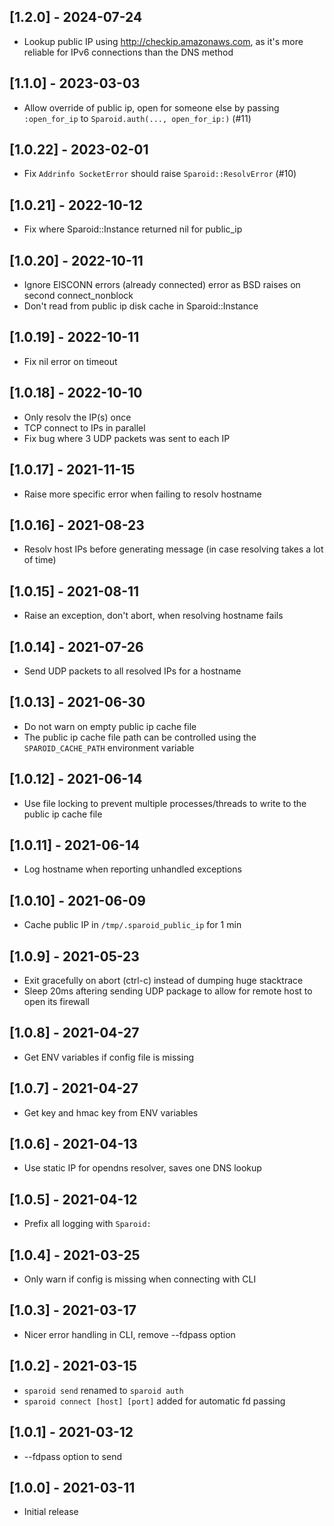 ## [1.2.0] - 2024-07-24

- Lookup public IP using http://checkip.amazonaws.com, as it's more reliable for IPv6 connections than the DNS method

## [1.1.0] - 2023-03-03

- Allow override of public ip, open for someone else by passing `:open_for_ip` to `Sparoid.auth(..., open_for_ip:)` (#11)

## [1.0.22] - 2023-02-01

- Fix `Addrinfo SocketError` should raise `Sparoid::ResolvError` (#10)

## [1.0.21] - 2022-10-12

- Fix where Sparoid::Instance returned nil for public_ip

## [1.0.20] - 2022-10-11

- Ignore EISCONN errors (already connected) error as BSD raises on second connect_nonblock
- Don't read from public ip disk cache in Sparoid::Instance

## [1.0.19] - 2022-10-11

- Fix nil error on timeout

## [1.0.18] - 2022-10-10

- Only resolv the IP(s) once
- TCP connect to IPs in parallel
- Fix bug where 3 UDP packets was sent to each IP

## [1.0.17] - 2021-11-15

- Raise more specific error when failing to resolv hostname

## [1.0.16] - 2021-08-23

- Resolv host IPs before generating message (in case resolving takes a lot of time)

## [1.0.15] - 2021-08-11

- Raise an exception, don't abort, when resolving hostname fails

## [1.0.14] - 2021-07-26

- Send UDP packets to all resolved IPs for a hostname

## [1.0.13] - 2021-06-30

- Do not warn on empty public ip cache file
- The public ip cache file path can be controlled using the `SPAROID_CACHE_PATH` environment variable

## [1.0.12] - 2021-06-14

- Use file locking to prevent multiple processes/threads to write to the public ip cache file

## [1.0.11] - 2021-06-14

- Log hostname when reporting unhandled exceptions

## [1.0.10] - 2021-06-09

- Cache public IP in `/tmp/.sparoid_public_ip` for 1 min

## [1.0.9] - 2021-05-23

- Exit gracefully on abort (ctrl-c) instead of dumping huge stacktrace
- Sleep 20ms aftering sending UDP package to allow for remote host to open its firewall

## [1.0.8] - 2021-04-27

- Get ENV variables if config file is missing

## [1.0.7] - 2021-04-27

- Get key and hmac key from ENV variables

## [1.0.6] - 2021-04-13

- Use static IP for opendns resolver, saves one DNS lookup

## [1.0.5] - 2021-04-12

- Prefix all logging with `Sparoid: `

## [1.0.4] - 2021-03-25

- Only warn if config is missing when connecting with CLI

## [1.0.3] - 2021-03-17

- Nicer error handling in CLI, remove --fdpass option

## [1.0.2] - 2021-03-15

- `sparoid send` renamed to `sparoid auth`
- `sparoid connect [host] [port]` added for automatic fd passing

## [1.0.1] - 2021-03-12

- --fdpass option to send

## [1.0.0] - 2021-03-11

- Initial release
